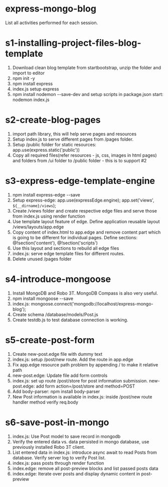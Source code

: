 # express-mongo-blog
List all activities performed for each session.

# s1-installing-project-files-blog-template
1. Download clean blog template from startbootstrap, unzip the folder and import to editor
2. npm init -y
3. npm install express
4. index.js setup express
5. npm install nodemon --save-dev and setup scripts in package.json start: nodemon index.js

# s2-create-blog-pages
1. import path library, this will help serve pages and resources
2. Setup index.js to serve different pages from /pages folder. 
3. Setup /public folder for static resources: app.use(express.static('public'))
4. Copy all required files(refer resources - js, css, images in html pages) and folders from /ui folder to /public folder - this is to support #2

# s3-express-edge-template-engine
1. npm install express-edge --save
2. Setup express-edge: app.use(expressEdge.engine); app.set('views', `${__dirname}/views`);
3. Create /views folder and create respective edge files and serve those from index.js using render function
4. Use template layout feature of edge. Define application reusable layout /views/layouts/app.edge
5. Copy content of index.html to app.edge and remove content part which is going to be different for individual pages. Define sections: @!section('content'),  @!section('scripts')
6. Use this layout and sections to rebuild all edge files
7. index.js: serve edge template files for different routes.
8. Delete unused /pages folder

# s4-introduce-mongoose
1. Install MongoDB and Robo 3T. MongoDB Compass is also very useful.
2. npm install mongoose --save
3. index.js: mongoose.connect('mongodb://localhost/express-mongo-blog');
4. Create schema /database/models/Post.js
5. Create testdb.js to test database connection is working.

# s5-create-post-form
1. Create new-post.edge file with dummy text
2. index.js: setup /post/new route. Add the route in app.edge
3. Fix app.edge resource path problem by appending / to make it relative path
4. new-post.edge: Update file add form controls
5. index.js: set up route /post/store for post information submission. new-post.edge: add form action=/post/store and method=POST
6. Add body-parser: npm install body-parser
7. New Post information is available in index.js: inside /post/new route handler method verify req.body
 
 # s6-save-post-in-mongo
 1. index.js: Use Post model to save record in mongodb
 2. Verify the entered data vs. data persisted in mongo database, use previously installed Robo 3T client.
 3. List entered data in index.js: introduce async await to read Posts from database. Verify server log to verify Post list.
 4. index.js: pass posts through render function
 5. index.edge: remove all post-preview blocks and list passed posts data
 6. index.edge: Iterate over posts and display dynamic content in post-preview